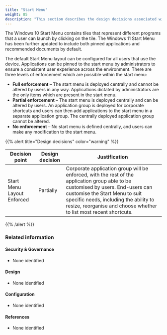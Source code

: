 ```yaml
---
title: "Start Menu"
weight: 85
description: "This section describes the design decisions associated with the start menu on Windows 10 and 11 endpoints configured according to guidance in ASD's Blueprint for Secure Cloud."
---
```


The Windows 10 Start Menu contains tiles that represent different programs that a user can launch by clicking on the tile. The Windows 11 Start Menu has been further updated to include both pinned applications and recommended documents by default.

The default Start Menu layout can be configured for all users that use the device. Applications can be pinned to the start menu by administrators to ensure a consistent user experience across the environment. There are three levels of enforcement which are possible within the start menu:

* **Full enforcement** – The start menu is deployed centrally and cannot be altered by users in any way. Applications dictated by administrators are the only items which are present in the start menu. 
* **Partial enforcement** – The start menu is deployed centrally and can be altered by users. An application group is deployed for corporate shortcuts and users can then add applications to the start menu in a separate application group. The centrally deployed application group cannot be altered.
* **No enforcement** – No start menu is defined centrally, and users can make any modification to the start menu.

{{% alert title="Design decisions" color="warning" %}}

| Decision point             | Design decision | Justification                                                                                                                                                                                                                                                                     |
|----------------------------|-----------------|-----------------------------------------------------------------------------------------------------------------------------------------------------------------------------------------------------------------------------------------------------------------------------------|
| Start Menu Layout Enforced | Partially       | Corporate application group will be enforced, with the rest of the application group able to be customised by users. End-users can customise the Start Menu to suit specific needs, including the ability to resize, reorganise and choose whether to list most recent shortcuts. |

{{% /alert %}}

### Related information

#### Security & Governance

* None identified

#### Design

* None identified

#### Configuration

* None identified

#### References

* None identified
